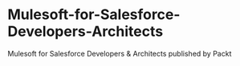 # Mulesoft-for-Salesforce-Developers-Architects
Mulesoft for Salesforce Developers &amp; Architects published by Packt
